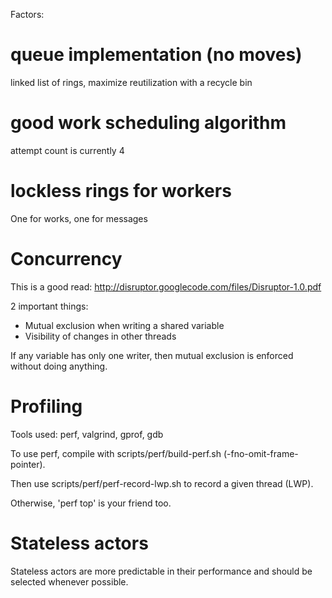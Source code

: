 Factors:

# queue implementation (no moves)

linked list of rings, maximize reutilization with a recycle bin


# good work scheduling algorithm

attempt count is currently 4


# lockless rings for workers

One for works, one for messages


# Concurrency

This is a good read: http://disruptor.googlecode.com/files/Disruptor-1.0.pdf

2 important things:

- Mutual exclusion when writing a shared variable
- Visibility of changes in other threads

If any variable has only one writer, then mutual exclusion is enforced
without doing anything.

# Profiling

Tools used: perf, valgrind, gprof, gdb

To use perf, compile with scripts/perf/build-perf.sh (-fno-omit-frame-pointer).

Then use scripts/perf/perf-record-lwp.sh to record a given thread (LWP).

Otherwise, 'perf top' is your friend too.

# Stateless actors

Stateless actors are more predictable in their performance and should be selected
whenever possible.

